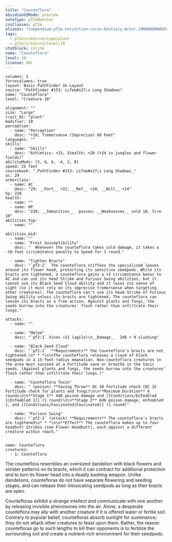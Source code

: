 ```yaml
---
title: "Counteflora"
obsidianUIMode: preview
noteType: pf2eMonster
cssClasses: pf2e
aliases: "Compendium.pf2e.extinction-curse-bestiary.Actor.29NHB8DNNAbEk5Va" 
tags:
  - pf2e/creature/type/plant
  - pf2e/creature/level/10
statblock: inline
name: "Counteflora"
level: 10
license: OGL
---
```


```statblock
columns: 2
forcecolumns: true
layout: Basic Pathfinder 2e Layout
source: "Pathfinder #153: Life&#x27;s Long Shadows"
name: "Counteflora"
level: "Creature 10"

alignment: ""
size: "Large"
trait_01: "plant"
modifier: 18
perception:
  - name: "Perception"
    desc: "+18; Tremorsense (Imprecise) 60 Feet"
languages: ""
skills:
  - name: "Skills"
    desc: "Athletics: +23, Stealth: +20 (+24 in jungles and flower fields)"
abilityMods: [5, 6, 6, -4, 2, 0]
speed: 25 feet
sourcebook: "_Pathfinder #153: Life&#x27;s Long Shadows_"
ac: 29
armorclass:
  - name: AC
    desc: "29; __Fort__ +22, __Ref__ +20, __Will__ +14"
hp: 220
health:
  - name: ""
  - name: HP
    desc: "220; __Immunities__  poison; __Weaknesses__ cold 10, fire 10"
abilities_top:
  - name: ""

abilities_mid:
  - name: ""
  - name: "Frost Susceptibility"
    desc: "  Whenever the counteflora takes cold damage, it takes a -10-foot circumstance penalty to Speed for 1 round."

  - name: "Tighten Bracts"
    desc: "`pf2:2`  The counteflora stiffens the specialized leaves around its flower head, protecting its sensitive seedpods. While its bracts are tightened, a counteflora gains a +2 circumstance bonus to AC and can use its head Strike and Furious Swing abilities, but it cannot use its Black Seed Cloud ability and it loses its sense of sight (so it must rely on its imprecise tremorsense when targeting other creatures). The counteflora can't use its head Strike of Furious Swing ability unless its bracts are tightened. The counteflora can loosen its bracts as a free action. Against plants and fungi, the seeds burrow into the creatures' flesh rather than infiltrate their lungs."

attacks:
  - name: ""

  - name: "Melee"
    desc: "`pf2:1` Vines +21 (agile)\n__Damage__  2d6 + 9 slashing"

  - name: "Black Seed Cloud"
    desc: "`pf2:2`  **Requirements** the Counteflora's bracts are not tightened.\n* * *\n\nThe counteflora releases a cloud of black seedpods in a 15-foot-radius emanation. Non-counteflora creatures in the area must succeed at a Fortitude save or breathe in the toxic seeds. (Against plants and fungi, the seeds burrow into the creatures' flesh rather than infiltrate their lungs.)"

  - name: "Counteflora Toxin"
    desc: " (poison) **Saving Throw** DC 30 Fortitude check (DC 32 Fortitude check for plants and fungi)\n\n**Maximum Duration** 6 rounds\n\n**Stage 1** 4d6 poison damage and [[Conditions/Enfeebled 1|Enfeebled 1]] (1 round)\n\n**Stage 2** 6d6 poison damage, enfeebled 1, and [[Conditions/Fascinated|Fascinated]] (1 round)"

  - name: "Furious Swing"
    desc: "`pf2:3` (attack) **Requirements** The counteflora's bracts are tightened\n* * *\n\n**Effect** The counteflora makes up to four headbutt Strikes (see Flower Headbutt), each against a different creature within reach."
 
```

```encounter-table
name: Counteflora
creatures:
  - 1: Counteflora
```



The counteflora resembles an oversized dandelion with black flowers and sinister patterns on its bracts, which it can contract for additional protection and to turn its flower head into a deadly bashing weapon. Unlike dandelions, countefloras do not have separate flowering and seeding stages, and can release their intoxicating seedpods as long as their bracts are open.

Countefloras exhibit a strange intellect and communicate with one another by releasing invisible pheromones into the air. Alone, a desperate counteflora may ally with another creature if it is offered water or fertile soil. Contrary to popular belief, countefloras absorb sunlight for sustenance; they do not attack other creatures to feast upon them. Rather, the reason countefloras go to such lengths to kill their opponents is to fertilize the surrounding soil and create a nutrient-rich environment for their seedpods.

